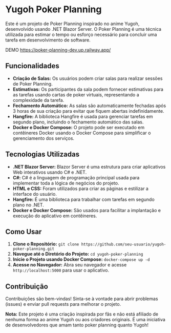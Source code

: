 # Yugoh Poker Planning

Este é um projeto de Poker Planning inspirado no anime Yugoh, desenvolvido usando .NET Blazor Server. O Poker Planning é uma técnica utilizada para estimar o tempo ou esforço necessário para concluir uma tarefa em desenvolvimento de software.

DEMO https://poker-planning-dev.up.railway.app/

## Funcionalidades

- **Criação de Salas:** Os usuários podem criar salas para realizar sessões de Poker Planning.
- **Estimativas:** Os participantes da sala podem fornecer estimativas para as tarefas usando cartas de poker virtuais, representando a complexidade da tarefa.
- **Fechamento Automático:** As salas são automaticamente fechadas após 3 horas de sua criação para evitar que fiquem abertas indefinidamente.
- **Hangfire:** A biblioteca Hangfire é usada para gerenciar tarefas em segundo plano, incluindo o fechamento automático das salas.
- **Docker e Docker Compose:** O projeto pode ser executado em contêineres Docker usando o Docker Compose para simplificar o gerenciamento dos serviços.

## Tecnologias Utilizadas

- **.NET Blazor Server:** Blazor Server é uma estrutura para criar aplicativos Web interativos usando C# e .NET.
- **C#:** C# é a linguagem de programação principal usada para implementar toda a lógica de negócios do projeto.
- **HTML e CSS:** Foram utilizados para criar as páginas e estilizar a interface do usuário.
- **Hangfire:** É uma biblioteca para trabalhar com tarefas em segundo plano no .NET.
- **Docker e Docker Compose:** São usados para facilitar a implantação e execução do aplicativo em contêineres.

## Como Usar

1. **Clone o Repositório:** `git clone https://github.com/seu-usuario/yugoh-poker-planning.git`
2. **Navegue até o Diretório do Projeto:** `cd yugoh-poker-planning`
3. **Inicie o Projeto usando Docker Compose:** `docker-compose up -d`
4. **Acesse no Navegador:** Abra seu navegador e acesse `http://localhost:5000` para usar o aplicativo.

## Contribuição

Contribuições são bem-vindas! Sinta-se à vontade para abrir problemas (issues) e enviar pull requests para melhorar o projeto.

**Nota:** Este projeto é uma criação inspirada por fãs e não está afiliado de nenhuma forma ao anime Yugoh ou aos criadores originais. É uma iniciativa de desenvolvedores que amam tanto poker planning quanto Yugoh!
